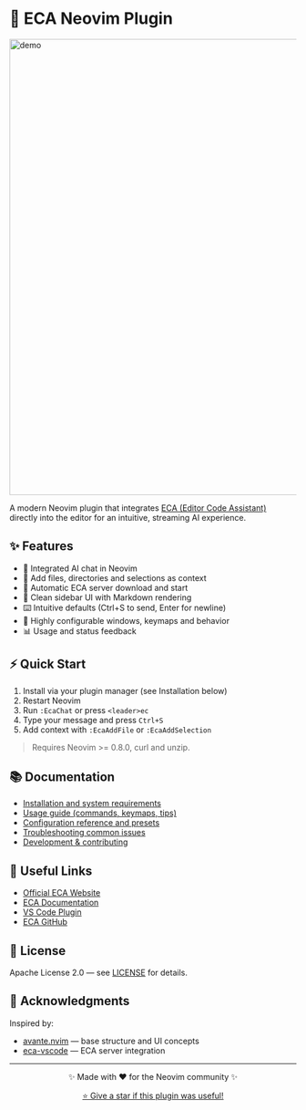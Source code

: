 # 🤖 ECA Neovim Plugin

<img width="800" alt="demo" src="https://github.com/user-attachments/assets/d8417f8d-54cd-45fe-88a4-5e8dc245d73d" />

A modern Neovim plugin that integrates [ECA (Editor Code Assistant)](https://eca.dev/) directly into the editor for an intuitive, streaming AI experience.

## ✨ Features
- 🤖 Integrated AI chat in Neovim
- 📁 Add files, directories and selections as context
- 🚀 Automatic ECA server download and start
- 🎨 Clean sidebar UI with Markdown rendering
- ⌨️ Intuitive defaults (Ctrl+S to send, Enter for newline)
- 🔧 Highly configurable windows, keymaps and behavior
- 📊 Usage and status feedback

## ⚡ Quick Start
1. Install via your plugin manager (see Installation below)
2. Restart Neovim
3. Run `:EcaChat` or press `<leader>ec`
4. Type your message and press `Ctrl+S`
5. Add context with `:EcaAddFile` or `:EcaAddSelection`

> Requires Neovim >= 0.8.0, curl and unzip.

## 📚 Documentation
- [Installation and system requirements](./docs/installation.md)
- [Usage guide (commands, keymaps, tips)](./docs/usage.md)
- [Configuration reference and presets](./docs/configuration.md)
- [Troubleshooting common issues](./docs/troubleshooting.md)
- [Development & contributing](./docs/development.md)

## 🔗 Useful Links
- [Official ECA Website](https://eca.dev/)
- [ECA Documentation](https://docs.eca.dev/)
- [VS Code Plugin](https://marketplace.visualstudio.com/items?itemName=editor-code-assistant.eca-vscode)
- [ECA GitHub](https://github.com/editor-code-assistant)

## 📄 License
Apache License 2.0 — see [LICENSE](LICENSE) for details.

## 🙏 Acknowledgments
Inspired by:
- [avante.nvim](https://github.com/yetone/avante.nvim) — base structure and UI concepts
- [eca-vscode](https://github.com/editor-code-assistant/eca-vscode) — ECA server integration

---

<div align="center">

✨ Made with ❤️ for the Neovim community ✨

[⭐ Give a star if this plugin was useful!](https://github.com/editor-code-assistant/eca-nvim)

</div>
